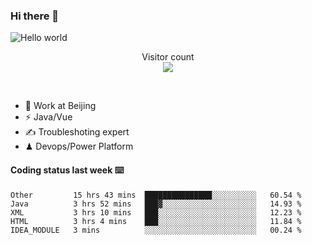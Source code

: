 ### Hi there 👋

<img src="https://raw.githubusercontent.com/sagar-viradiya/sagar-viradiya/master/resources/banner.png" alt="Hello world">
<p align="center"> 
  Visitor count<br/>
  <img src="https://profile-counter.glitch.me/youszoe/count.svg" />
</p>
<br/>

- 🍻 Work at Beijing 
- ⚡  Java/Vue
- ✍️  Troubleshoting expert
- ♟  Devops/Power Platform 

#### Coding status last week ⌨️

<!--START_SECTION:waka-->
```text
Other         15 hrs 43 mins  ███████████████░░░░░░░░░░   60.54 % 
Java          3 hrs 52 mins   ███▓░░░░░░░░░░░░░░░░░░░░░   14.93 % 
XML           3 hrs 10 mins   ███░░░░░░░░░░░░░░░░░░░░░░   12.23 % 
HTML          3 hrs 4 mins    ███░░░░░░░░░░░░░░░░░░░░░░   11.84 % 
IDEA_MODULE   3 mins          ░░░░░░░░░░░░░░░░░░░░░░░░░   00.24 % 
```
<!--END_SECTION:waka-->

<br/>
<center><img src="http://ghchart.rshah.org/409ba5/yousazoe" alt="" /></center>


